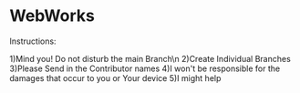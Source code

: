 # WebWorks


Instructions:

1)Mind you! Do not disturb the main Branch\n
2)Create Individual Branches
3)Please Send in the Contributor names
4)I won't be responsible for the damages that occur to you or Your device
5)I might help
